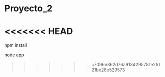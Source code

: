 # Proyecto_2
<<<<<<< HEAD
=======
npm install

node app
>>>>>>> c7096e862d76a9134295781e2fd21be28e529573
